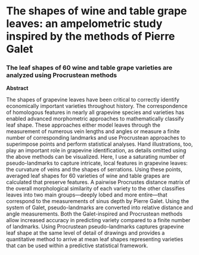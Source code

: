# The shapes of wine and table grape leaves: an ampelometric study inspired by the methods of Pierre Galet
### The leaf shapes of 60 wine and table grape varieties are analyzed using Procrustean methods

**Abstract**

The shapes of grapevine leaves have been critical to correctly identify economically important varieties throughout history. The correspondence of homologous features in nearly all grapevine species and varieties has enabled advanced morphometric approaches to mathematically classify leaf shape. These approaches either model leaves through the measurement of numerous vein lengths and angles or measure a finite number of corresponding landmarks and use Procrustean approaches to superimpose points and perform statistical analyses. Hand illustrations, too, play an important role in grapevine identification, as details omitted using the above methods can be visualized. Here, I use a saturating number of pseudo-landmarks to capture intricate, local features in grapevine leaves: the curvature of veins and the shapes of serrations. Using these points, averaged leaf shapes for 60 varieties of wine and table grapes are calculated that preserve features. A pairwise Procrustes distance matrix of the overall morphological similarity of each variety to the other classifies leaves into two main groups—deeply lobed and more entire—that correspond to the measurements of sinus depth by Pierre Galet. Using the system of Galet, pseudo-landmarks are converted into relative distance and angle measurements. Both the Galet-inspired and Procrustean methods allow increased accuracy in predicting variety compared to a finite number of landmarks. Using Procrustean pseudo-landmarks captures grapevine leaf shape at the same level of detail of drawings and provides a quantitative method to arrive at mean leaf shapes representing varieties that can be used within a predictive statistical framework.
